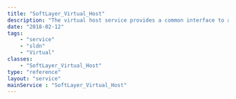 ```yaml
---
title: "SoftLayer_Virtual_Host"
description: "The virtual host service provides a common interface to any virtualization platform supported by SoftLayer. Interaction with various third party APIs is not needed when implementing this service to administer your hosts. "
date: "2018-02-12"
tags:
    - "service"
    - "sldn"
    - "Virtual"
classes:
    - "SoftLayer_Virtual_Host"
type: "reference"
layout: "service"
mainService : "SoftLayer_Virtual_Host"
---
```

